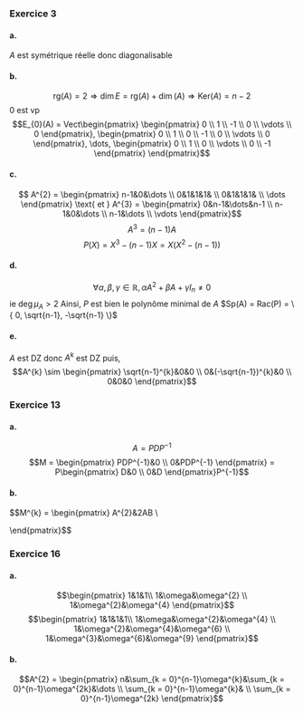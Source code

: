### Exercice 3
#### a.
$A$ est symétrique réelle donc diagonalisable

#### b.
$$\mathrm{rg}(A) = 2 \Rightarrow \dim  E = \mathrm{rg}(A) + \dim (A) \Rightarrow \mathrm{Ker}(A) = n-2$$
$0$ est vp
$$E_{0}(A) = Vect\begin{pmatrix}
\begin{pmatrix}
0 \\
1 \\
-1 \\
0 \\
\vdots \\
0
\end{pmatrix}, \begin{pmatrix}
0 \\
1 \\
0 \\
-1 \\
0 \\
\vdots \\
0
\end{pmatrix}, \dots, \begin{pmatrix}
0 \\
1 \\
0 \\
\vdots \\
0 \\
-1
\end{pmatrix}
\end{pmatrix}$$

#### c.
$$ A^{2} = \begin{pmatrix}
n-1&0&\dots \\
0&1&1&1& \\
0&1&1&1& \\
\dots
\end{pmatrix} \text{ et } A^{3} = \begin{pmatrix}
0&n-1&\dots&n-1 \\
n-1&0&\dots \\
n-1&\dots \\
\vdots
\end{pmatrix}$$
$$A^{3} = (n-1)A$$
$$P(X) = X^{3} -(n-1)X = X(X^{2}-(n-1))$$

#### d.
$$\forall \alpha, \beta, \gamma \in \mathbb{R}, \alpha A^{2}+ \beta A + \gamma I_{n} \neq 0$$
ie $\deg \mu_{A} > 2$
Ainsi, $P$ est bien le polynôme minimal de $A$
$Sp(A) = Rac(P) = \{ 0, \sqrt{n-1}, -\sqrt{n-1} \}$
#### e.
$A$ est DZ donc $A^{k}$ est DZ puis, 
$$A^{k} \sim \begin{pmatrix}
\sqrt{n-1}^{k}&0&0 \\
0&(-\sqrt{n-1})^{k}&0 \\
0&0&0
\end{pmatrix}$$

### Exercice 13
#### a.
$$A = PDP^{-1} $$
$$M = \begin{pmatrix}
PDP^{-1}&0 \\
0&PDP^{-1}
\end{pmatrix} = P\begin{pmatrix}
D&0 \\
0&D
\end{pmatrix}P^{-1}$$

#### b.
$$M^{k} = \begin{pmatrix}
A^{2}&2AB \\

\end{pmatrix}$$


### Exercice 16
#### a.
$$\begin{pmatrix}
1&1&1\\
1&\omega&\omega^{2} \\
1&\omega^{2}&\omega^{4}
\end{pmatrix}$$
$$\begin{pmatrix}
1&1&1&1\\
1&\omega&\omega^{2}&\omega^{4} \\
1&\omega^{2}&\omega^{4}&\omega^{6} \\
1&\omega^{3}&\omega^{6}&\omega^{9}
\end{pmatrix}$$
#### b.
$$A^{2} = \begin{pmatrix}
n&\sum_{k = 0}^{n-1}\omega^{k}&\sum_{k = 0}^{n-1}\omega^{2k}&\dots \\
\sum_{k = 0}^{n-1}\omega^{k}& \\
\sum_{k = 0}^{n-1}\omega^{2k}
\end{pmatrix}$$
